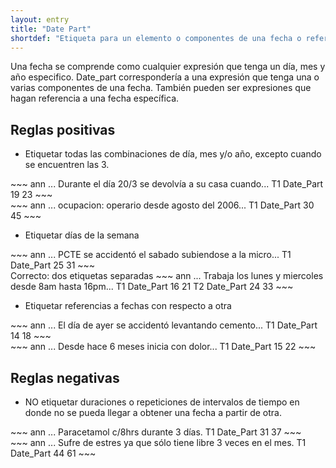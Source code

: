 ```yaml
---
layout: entry
title: "Date Part"
shortdef: "Etiqueta para un elemento o componentes de una fecha o referencia a una."
---
```


Una fecha se comprende como cualquier expresión que tenga un día, mes y año especifico. Date_part correspondería a una expresión que tenga una o varias componentes de una fecha. También pueden ser expresiones que hagan referencia a una fecha específica.

## Reglas positivas

* Etiquetar todas las combinaciones de día, mes y/o año, excepto cuando se encuentren las 3.

<div class="annotation-correct" markdown="1">
~~~ ann
... Durante el día 20/3 se devolvía a su casa cuando...
T1 Date_Part 19 23 
~~~
</div>

<div class="annotation-correct" markdown="1">
~~~ ann
... ocupacion: operario desde agosto del 2006...
T1 Date_Part 30 45 
~~~
</div>

* Etiquetar días de la semana

<div class="annotation-correct" markdown="1">
~~~ ann
... PCTE se accidentó el sabado subiendose a la micro...
T1 Date_Part 25 31 
~~~
</div>

<div class="annotation-correct" markdown="1">
Correcto: dos etiquetas separadas
~~~ ann
... Trabaja los lunes y miercoles desde 8am hasta 16pm...
T1 Date_Part 16 21 
T2 Date_Part 24 33 
~~~
</div>

* Etiquetar referencias a fechas con respecto a otra

<div class="annotation-correct" markdown="1">
~~~ ann
... El día de ayer se accidentó levantando cemento...
T1 Date_Part 14 18 
~~~
</div>

<div class="annotation-correct" markdown="1">
~~~ ann
... Desde hace 6 meses inicia con dolor...
T1 Date_Part 15 22 
~~~
</div>

## Reglas negativas

* NO etiquetar duraciones o repeticiones de intervalos de tiempo en donde no se pueda llegar a obtener una fecha a partir de otra.

<div class="annotation-incorrect" markdown="1">
~~~ ann
... Paracetamol c/8hrs durante 3 días.
T1 Date_Part 31 37 
~~~
</div>

<div class="annotation-incorrect" markdown="1">
~~~ ann
... Sufre de estres ya que sólo tiene libre 3 veces en el mes.
T1 Date_Part 44 61 
~~~
</div>

